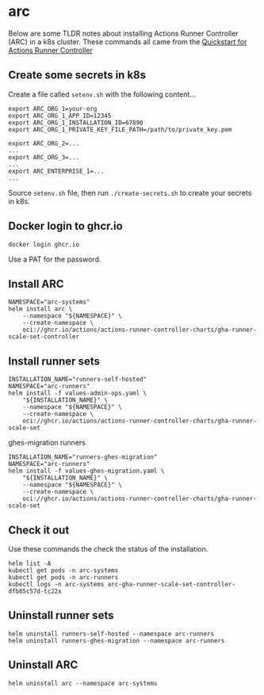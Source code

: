 # arc
Below are some TLDR notes about installing Actions Runner Controller (ARC) in a k8s cluster. These commands all came from the [Quickstart for Actions Runner Controller](https://docs.github.com/en/actions/hosting-your-own-runners/managing-self-hosted-runners-with-actions-runner-controller/quickstart-for-actions-runner-controller)  

## Create some secrets in k8s
Create a file called `setenv.sh` with the following content...
```
export ARC_ORG_1=your-org
export ARC_ORG_1_APP_ID=12345
export ARC_ORG_1_INSTALLATION_ID=67890
export ARC_ORG_1_PRIVATE_KEY_FILE_PATH=/path/to/private_key.pem

export ARC_ORG_2=...
...
export ARC_ORG_3=...
...
export ARC_ENTERPRISE_1=...
...
```

Source `setenv.sh` file, then run `./create-secrets.sh` to create your secrets in k8s.

## Docker login to ghcr.io  
```
docker login ghcr.io
```
Use a PAT for the password.  

## Install ARC
```
NAMESPACE="arc-systems"
helm install arc \
    --namespace "${NAMESPACE}" \
    --create-namespace \
    oci://ghcr.io/actions/actions-runner-controller-charts/gha-runner-scale-set-controller
```

## Install runner sets
```
INSTALLATION_NAME="runners-self-hosted"
NAMESPACE="arc-runners"
helm install -f values-admin-ops.yaml \
    "${INSTALLATION_NAME}" \
    --namespace "${NAMESPACE}" \
    --create-namespace \
    oci://ghcr.io/actions/actions-runner-controller-charts/gha-runner-scale-set
```

ghes-migration runners
```
INSTALLATION_NAME="runners-ghes-migration"
NAMESPACE="arc-runners"
helm install -f values-ghes-migration.yaml \
    "${INSTALLATION_NAME}" \
    --namespace "${NAMESPACE}" \
    --create-namespace \
    oci://ghcr.io/actions/actions-runner-controller-charts/gha-runner-scale-set
```

## Check it out
Use these commands the check the status of the installation.  
```
helm list -A
kubectl get pods -n arc-systems
kubectl get pods -n arc-runners
kubectl logs -n arc-systems arc-gha-runner-scale-set-controller-dfb85c57d-tc22x
```

## Uninstall runner sets
```
helm uninstall runners-self-hosted --namespace arc-runners
helm uninstall runners-ghes-migration --namespace arc-runners
```

## Uninstall ARC
```
helm uninstall arc --namespace arc-systems
```
